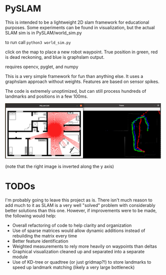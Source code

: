 # PySLAM
This is intended to be a lightweight 2D slam framework for educational purposes.  Some experiments can be found in visualization, but the actual SLAM sim is in PySLAM/world_sim.py

to run call `python3 world_sim.py`

click on the map to place a new robot waypoint.  True position in green, red is dead reckoning, and blue is graphslam output.

requires opencv, pyglet, and numpy

This is a very simple framework for fun than anything else.  It uses a graphslam approach without weights.  Features are based on sensor spikes.

The code is extremely unoptimized, but can still process hundreds of landmarks and positions in a few 100ms.

![functioning SLAM sim](slamscreen.png)

(note that the right image is inverted along the y axis)


# TODOs
I'm probably going to leave this project as is.  There isn't much reason to add much to it as SLAM is a very well "solved" problem with considerably better solutions than this one.  However, if improvements were to be made, the following would help:

- Overall refactoring of code to help clarity and organization
- Use of sparse matrices would allow dynamic additions instead of rebuilding the matrix every time
- Better feature identification
- Weighted measurements to rely more heavily on waypoints than deltas
- Graphical visualization cleaned up and separated into a separate module
- Use of KD-tree or quadtree (or just gridmap?!) to store landmarks to speed up landmark matching (likely a very large bottleneck) 